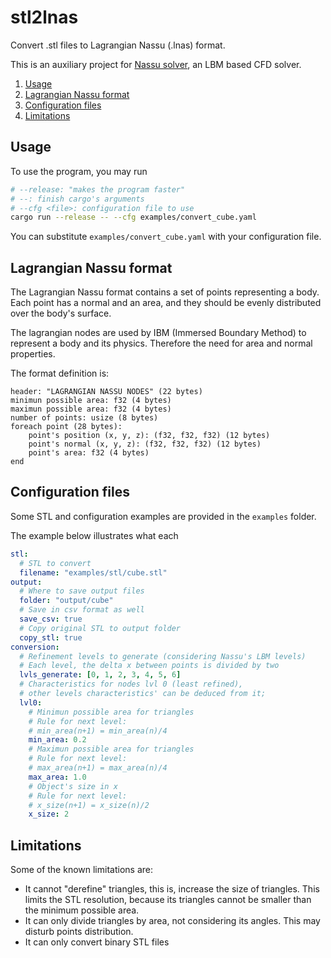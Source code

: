 # stl2lnas

Convert .stl files to Lagrangian Nassu (.lnas) format.

This is an auxiliary project for [Nassu solver](https://bitbucket.org/aerosim-cfd/nassu),
an LBM based CFD solver.


1. [Usage](#usage)
2. [Lagrangian Nassu format](#lagrangian-nassu-format)
3. [Configuration files](#configuration-files)
4. [Limitations](#limitations)


## Usage

To use the program, you may run

```bash
# --release: "makes the program faster"
# --: finish cargo's arguments
# --cfg <file>: configuration file to use
cargo run --release -- --cfg examples/convert_cube.yaml
```

You can substitute `examples/convert_cube.yaml` with your configuration file.

## Lagrangian Nassu format

The Lagrangian Nassu format contains a set of points representing a body. 
Each point has a normal and an area, and they should be evenly distributed over the body's surface.

The lagrangian nodes are used by IBM (Immersed Boundary Method) to represent a body and its physics.
Therefore the need for area and normal properties.

The format definition is:
```
header: "LAGRANGIAN NASSU NODES" (22 bytes)
minimun possible area: f32 (4 bytes)
maximun possible area: f32 (4 bytes)
number of points: usize (8 bytes)
foreach point (28 bytes):
    point's position (x, y, z): (f32, f32, f32) (12 bytes)
    point's normal (x, y, z): (f32, f32, f32) (12 bytes)
    point's area: f32 (4 bytes)
end
```

## Configuration files

Some STL and configuration examples are provided in the `examples` folder.

The example below illustrates what each 
```yaml
stl:
  # STL to convert
  filename: "examples/stl/cube.stl"
output:
  # Where to save output files
  folder: "output/cube"
  # Save in csv format as well
  save_csv: true
  # Copy original STL to output folder
  copy_stl: true
conversion:
  # Refinement levels to generate (considering Nassu's LBM levels)
  # Each level, the delta x between points is divided by two
  lvls_generate: [0, 1, 2, 3, 4, 5, 6]
  # Characteristics for nodes lvl 0 (least refined),
  # other levels characteristics' can be deduced from it;
  lvl0:
    # Minimun possible area for triangles
    # Rule for next level:
    # min_area(n+1) = min_area(n)/4
    min_area: 0.2
    # Maximun possible area for triangles
    # Rule for next level:
    # max_area(n+1) = max_area(n)/4
    max_area: 1.0
    # Object's size in x
    # Rule for next level:
    # x_size(n+1) = x_size(n)/2
    x_size: 2
```

## Limitations

Some of the known limitations are:

- It cannot "derefine" triangles, this is, increase the size of triangles. This limits the STL resolution, because its triangles cannot be smaller than the minimum possible area.
- It can only divide triangles by area, not considering its angles. This may disturb points distribution.
- It can only convert binary STL files
